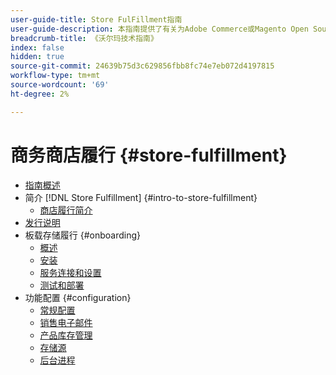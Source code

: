 ```yaml
---
user-guide-title: Store FulFillment指南
user-guide-description: 本指南提供了有关为Adobe Commerce或Magento Open Source商店安装和配置商店实施服务的详细信息。
breadcrumb-title: 《沃尔玛技术指南》
index: false
hidden: true
source-git-commit: 24639b75d3c629856fbb8fc74e7eb072d4197815
workflow-type: tm+mt
source-wordcount: '69'
ht-degree: 2%

---
```



# 商务商店履行 {#store-fulfillment}

- [指南概述](guide-overview.md)
- 简介 [!DNL Store Fulfillment] {#intro-to-store-fulfillment}
   - [商店履行简介](introduction.md)
- [发行说明](release-notes.md)
- 板载存储履行 {#onboarding}
   - [概述](onboard.md)
   - [安装](install.md)
   - [服务连接和设置](connect-set-up-service.md)
   - [测试和部署](test-deploy.md)
- 功能配置 {#configuration}
   - [常规配置](enable-general.md)
   - [销售电子邮件](sales-emails.md)
   - [产品库存管理](product-stock.md)
   - [存储源](store-sources.md)
   - [后台进程](background-processes.md)
